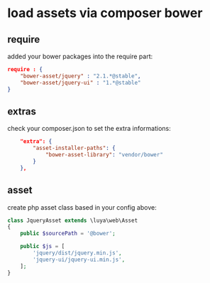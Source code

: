 load assets via composer bower
==============================

require
--------
added your bower packages into the require part:

```json
require : {
    "bower-asset/jquery" : "2.1.*@stable",
    "bower-asset/jquery-ui" : "1.*@stable"
}
```

extras
------
check your composer.json to set the extra informations:

```json
    "extra": {
        "asset-installer-paths": {
            "bower-asset-library": "vendor/bower"
        }
    },
```

asset
-----
create php asset class based in your config above:

```php
class JqueryAsset extends \luya\web\Asset
{
	public $sourcePath = '@bower';

	public $js = [
        'jquery/dist/jquery.min.js',
        'jquery-ui/jquery-ui.min.js',
    ];
}
```

